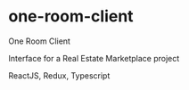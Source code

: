 # one-room-client

One Room Client

Interface for a Real Estate Marketplace project

ReactJS, Redux, Typescript
